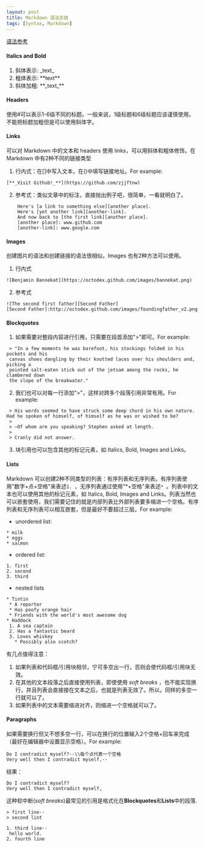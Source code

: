 ```yaml
---
layout: post
title: Markdown 语法总结
tags: [Syntax, Markdown]
---
```


[语法参考](https://www.markdowntutorial.com)

#### Italics and Bold
1. 斜体表示: \_text\_
2. 粗体表示: \*\*text\*\*
3. 斜体加粗: \*\*\_text\_\*\*

#### Headers
使用#可以表示1-6级不同的标题。一般来说，1级标题和6级标题应该谨慎使用。不能把标题加粗但是可以使用斜体字。

#### Links
可以对 Markdown 中的文本和 headers 使用 links，可以用斜体和粗体修饰，在 Markdown 中有2种不同的链接类型

1. 行内式：在[]中写入文本，在()中填写链接地址。For example:
```
[**_Visit Github!_**](https://github.com/zjjftnw)
```
2. 参考式：类似文章中的标注，直接抛出例子吧，很简单，一看就明白了。
```
    Here's [a link to something else][another place].
    Here's [yet another link][another-link].
    And now back to [the first link][another place].
    [another place]: www.github.com
    [another-link]: www.google.com
```

#### Images
创建图片的语法和创建链接的语法很相似。Images 也有2种方法可以使用。

1. 行内式
```
![Benjamin Bannekat](https://octodex.github.com/images/bannekat.png)
```
2. 参考式
```
![The second first father][Second Father]
[Second Father]:http://octodex.github.com/images/foundingfather_v2.png
```

#### Blockquotes
1. 如果需要对整段内容进行引用，只需要在段首添加">"即可。For example:
```
 > "In a few moments he was barefoot, his stockings folded in his pockets and his
 canvas shoes dangling by their knotted laces over his shoulders and, picking a
 pointed salt-eaten stick out of the jetsam among the rocks, he clambered down
 the slope of the breakwater."
```
2. 我们也可以对每一行添加">"，这样对跨多个段落引用非常有用。For example:
```
 > His words seemed to have struck some deep chord in his own nature. Had he spoken of himself, of himself as he was or wished to be?
 >
 > —Of whom are you speaking? Stephen asked at length.
 >
 > Cranly did not answer.
```
3. 块引用也可以包含其他的标记元素，如 Italics, Bold, Images and Links。

#### Lists
Markdown 可以创建2种不同类型的列表：有序列表和无序列表。有序列表使用"数字+点+空格"来表述`1. `，无序列表通过使用"\*+空格"来表述`* `。列表中的文本也可以使用其他的标记元素，如 Italics, Bold, Images and Links。列表当然也可以嵌套使用，我们需要记住的就是内部列表比外部列表要多缩进一个空格。有序列表和无序列表可以相互嵌套，但是最好不要超过三层。For example:

* unordered list:

```
* milk
* eggs 
* salmon 
```

* ordered list:

```
1. first
2. second
3. third
```

* nested lists

```
* Tintin
 * A reporter
 * Has poofy orange hair
 * Friends with the world's most awesome dog
* Haddock
 1. A sea captain
 2. Has a fantastic beard
 3. Loves whiskey
   * Possibly also scotch?
```
有几点值得注意：

1. 如果列表和代码框/引用块相邻，宁可多空出一行，否则会使代码框/引用块无效。
2. 在其他的文本段落之后直接使用列表，即使使用 _soft breaks_ ，也不能实现换行，并且列表会直接接在文本之后，也就是列表无效了。所以，同样的多空一行就可以了。
3. 如果列表中的文本需要缩进对齐，则缩进一个空格就可以了。

#### Paragraphs
如果需要换行但又不想多空一行，可以在换行的位置输入2个空格+回车来完成（最好在编辑器中设置显示空格）。For example:
```
Do I contradict myself?··\\每个点代表一个空格
Very well then I contradict myself,··
```
结果：
```
Do I contradict myself?
Very well then I contradict myself,
```

这种软中断(_soft breaks_)最常见的引用是格式化在**Blockquotes**和**Lists**中的段落.
```
> first line··
> second lint

1. third line··
 hello world.
2. fourth line
```
